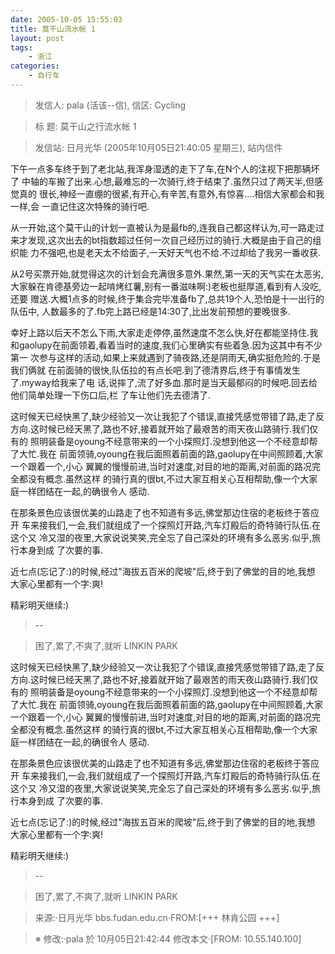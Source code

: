 ```yaml
---
date: 2005-10-05 15:55:03
title: 莫干山流水帐 1
layout: post
tags:
    - 浙江
categories:
    - 自行车
---
```

>发信人: pala (活该--信), 信区: Cycling

>标  题: 莫干山之行流水帐 1

>发信站: 日月光华 (2005年10月05日21:40:05 星期三), 站内信件

下午一点多车终于到了老北站,我浑身湿透的走下了车,在N个人的注视下把那辆坏了
中轴的车搬了出来.心想,最难忘的一次骑行,终于结束了.虽然只过了两天半,但感觉真的
很长,神经一直绷的很紧,有开心,有辛苦,有意外,有惊喜....相信大家都会和我一样,会
一直记住这次特殊的骑行吧.

从一开始,这个莫干山的计划一直被认为是最fb的,连我自己都这样认为,可一路走过
来才发现,这次出去的bt指数超过任何一次自己经历过的骑行.大概是由于自己的组织能
力不强吧,也是老天太不给面子,一天好天气也不给.不过却给了我另一番收获.

从2号买票开始,就觉得这次的计划会充满很多意外.果然,第一天的天气实在太恶劣,
大家躲在肯德基旁边一起啃烤红薯,别有一番滋味啊:)老板也挺厚道,看到有人没吃,还要
赠送.大概1点多的时候,终于集合完毕准备fb了,总共19个人,恐怕是十一出行的队伍中,
人数最多的了.fb完上路已经是14:30了,比出发前预想的要晚很多.

幸好上路以后天不怎么下雨,大家走走停停,虽然速度不怎么快,好在都能坚持住.我
和gaolupy在前面领着,看着当时的速度,我们心里确实有些着急.因为这其中有不少第一
次参与这样的活动,如果上来就遇到了骑夜路,还是阴雨天,确实挺危险的.于是我们俩就
在前面骑的很快,队伍拉的有点长吧.到了德清界后,终于有事情发生了.myway给我来了电
话,说摔了,流了好多血.那时是当天最郁闷的时候吧.回去给他们简单处理一下伤口后,栏
了车让他们先去德清了.

这时候天已经快黑了,缺少经验又一次让我犯了个错误,直接凭感觉带错了路,走了反
方向.这时候已经天黑了,路也不好,接着就开始了最艰苦的雨天夜山路骑行.我们仅有的
照明装备是oyoung不经意带来的一个小探照灯.没想到他这一个不经意却帮了大忙.我在
前面领骑,oyoung在我后面照着前面的路,gaolupy在中间照顾着,大家一个跟着一个,小心
翼翼的慢慢前进,当时对速度,对目的地的距离,对前面的路况完全都没有概念.虽然这样
的骑行真的很bt,不过大家互相关心互相帮助,像一个大家庭一样团结在一起,的确很令人
感动.

在那条景色应该很优美的山路走了也不知道有多远,佛堂那边住宿的老板终于答应开
车来接我们,一会,我们就组成了一个探照灯开路,汽车灯殿后的奇特骑行队伍.在这个又
冷又湿的夜里,大家说说笑笑,完全忘了自己深处的环境有多么恶劣.似乎,旅行本身到成
了次要的事.

近七点(忘记了:)的时候,经过"海拔五百米的爬坡"后,终于到了佛堂的目的地,我想
大家心里都有一个字:爽!

精彩明天继续:)

>--

>困了,累了,不爽了,就听     LINKIN PARK

这时候天已经快黑了,缺少经验又一次让我犯了个错误,直接凭感觉带错了路,走了反
方向.这时候已经天黑了,路也不好,接着就开始了最艰苦的雨天夜山路骑行.我们仅有的
照明装备是oyoung不经意带来的一个小探照灯.没想到他这一个不经意却帮了大忙.我在
前面领骑,oyoung在我后面照着前面的路,gaolupy在中间照顾着,大家一个跟着一个,小心
翼翼的慢慢前进,当时对速度,对目的地的距离,对前面的路况完全都没有概念.虽然这样
的骑行真的很bt,不过大家互相关心互相帮助,像一个大家庭一样团结在一起,的确很令人
感动.

在那条景色应该很优美的山路走了也不知道有多远,佛堂那边住宿的老板终于答应开
车来接我们,一会,我们就组成了一个探照灯开路,汽车灯殿后的奇特骑行队伍.在这个又
冷又湿的夜里,大家说说笑笑,完全忘了自己深处的环境有多么恶劣.似乎,旅行本身到成
了次要的事.

近七点(忘记了:)的时候,经过"海拔五百米的爬坡"后,终于到了佛堂的目的地,我想
大家心里都有一个字:爽!

精彩明天继续:)

>--

>困了,累了,不爽了,就听     LINKIN PARK

>来源:·日月光华 bbs.fudan.edu.cn·FROM:[+++ 林肯公园 +++]

>※ 修改:·pala 於 10月05日21:42:44 修改本文·[FROM: 10.55.140.100] 
